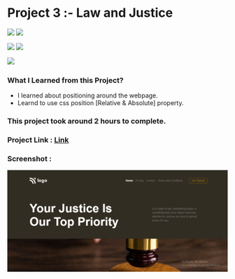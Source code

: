 # Project 3 :- Law and Justice

![](https://img.shields.io/badge/iNeuron-LCO-red)
![](https://img.shields.io/badge/Hitesh--Choudhary-Full--stack--js--bootcamp-yellow)

![](https://img.shields.io/badge/HTML-CSS-orange)
![](https://img.shields.io/badge/LIVE--CLASS-PROJECT3-blueviolet)

![](https://img.shields.io/badge/Hrishikesh--Kumbhar-Software--Engineer-blue)


### What I Learned from this Project?

- I learned about positioning around the webpage.
- Learnd to use css position [Relative & Absolute] property.

### This project took around 2 hours to complete.

### Project Link : [Link](https://law-and-justice.netlify.app/)

### Screenshot :

![](./screenshot/PROJ-3.png)